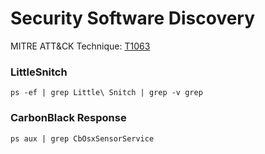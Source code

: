 # Security Software Discovery

MITRE ATT&CK Technique: [T1063](https://attack.mitre.org/wiki/Technique/T1063)

### LittleSnitch

    ps -ef | grep Little\ Snitch | grep -v grep


### CarbonBlack Response

    ps aux | grep CbOsxSensorService
